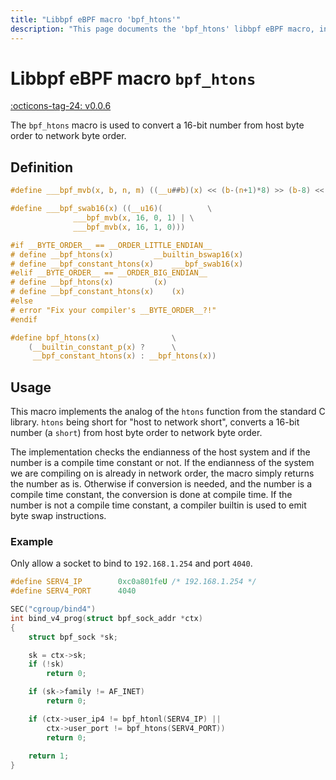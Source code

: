 ```yaml
---
title: "Libbpf eBPF macro 'bpf_htons'"
description: "This page documents the 'bpf_htons' libbpf eBPF macro, including its definition, usage, and examples."
---
```

# Libbpf eBPF macro `bpf_htons`

[:octicons-tag-24: v0.0.6](https://github.com/libbpf/libbpf/releases/tag/v0.0.6)

The `bpf_htons` macro is used to convert a 16-bit number from host byte order to network byte order.

## Definition

```c
#define ___bpf_mvb(x, b, n, m) ((__u##b)(x) << (b-(n+1)*8) >> (b-8) << (m*8))

#define ___bpf_swab16(x) ((__u16)(			\
			  ___bpf_mvb(x, 16, 0, 1) |	\
			  ___bpf_mvb(x, 16, 1, 0)))

#if __BYTE_ORDER__ == __ORDER_LITTLE_ENDIAN__
# define __bpf_htons(x)			__builtin_bswap16(x)
# define __bpf_constant_htons(x)	___bpf_swab16(x)
#elif __BYTE_ORDER__ == __ORDER_BIG_ENDIAN__
# define __bpf_htons(x)			(x)
# define __bpf_constant_htons(x)	(x)
#else
# error "Fix your compiler's __BYTE_ORDER__?!"
#endif

#define bpf_htons(x)				\
	(__builtin_constant_p(x) ?		\
	 __bpf_constant_htons(x) : __bpf_htons(x))
```

## Usage

This macro implements the analog of the `htons` function from the standard C library. `htons` being short for "host to network short", converts a 16-bit number (a `short`) from host byte order to network byte order.

The implementation checks the endianness of the host system and if the number is a compile time constant or not. If the endianness of the system we are compiling on is already in network order, the macro simply returns the number as is. Otherwise if conversion is needed, and the number is a compile time constant, the conversion is done at compile time. If the number is not a compile time constant, a compiler builtin is used to emit byte swap instructions.

### Example

Only allow a socket to bind to `192.168.1.254` and port `4040`.

```c hl_lines="17"
#define SERV4_IP		0xc0a801feU /* 192.168.1.254 */
#define SERV4_PORT		4040

SEC("cgroup/bind4")
int bind_v4_prog(struct bpf_sock_addr *ctx)
{
	struct bpf_sock *sk;

	sk = ctx->sk;
	if (!sk)
		return 0;

	if (sk->family != AF_INET)
		return 0;

	if (ctx->user_ip4 != bpf_htonl(SERV4_IP) ||
	    ctx->user_port != bpf_htons(SERV4_PORT))
		return 0;
    
    return 1;
}
```
